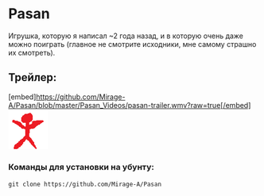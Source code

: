 # Pasan
Игрушка, которую я написал ~2 года назад, и в которую очень даже можно поиграть (главное не смотрите исходники, мне самому страшно их смотреть).
## Трейлер:
[embed]https://github.com/Mirage-A/Pasan/blob/master/Pasan_Videos/pasan-trailer.wmv?raw=true[/embed]
[![](https://github.com/Mirage-A/Pasan/blob/master/Pasan_Textures/Hero.png?raw=true)](https://github.com/Mirage-A/Pasan/blob/master/Pasan_Videos/pasan-trailer.wmv?raw=true)
### Команды для установки на убунту:
    git clone https://github.com/Mirage-A/Pasan
    
